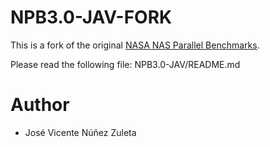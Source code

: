 # NPB3.0-JAV-FORK

This is a fork of the original [NASA NAS Parallel Benchmarks](https://www.nas.nasa.gov/publications/npb.html).

Please read the following file: NPB3.0-JAV/README.md

# Author

* José Vicente Núñez Zuleta
